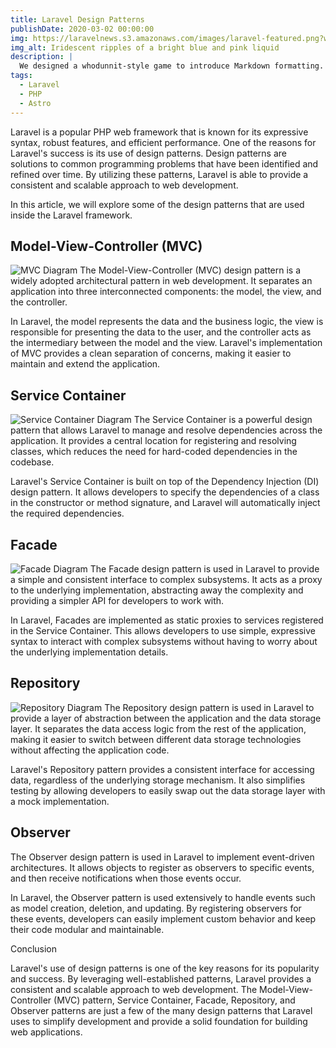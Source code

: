 ```yaml
---
title: Laravel Design Patterns
publishDate: 2020-03-02 00:00:00
img: https://laravelnews.s3.amazonaws.com/images/laravel-featured.png?w=1366&h=683&q=90&auto=format&fit=crop
img_alt: Iridescent ripples of a bright blue and pink liquid
description: |
  We designed a whodunnit-style game to introduce Markdown formatting. Suspense — suspicion — syntax!
tags:
  - Laravel
  - PHP
  - Astro
---
```



Laravel is a popular PHP web framework that is known for its expressive syntax, robust features, and efficient performance. One of the reasons for Laravel's success is its use of design patterns. Design patterns are solutions to common programming problems that have been identified and refined over time. By utilizing these patterns, Laravel is able to provide a consistent and scalable approach to web development.

In this article, we will explore some of the design patterns that are used inside the Laravel framework.

## Model-View-Controller (MVC)
![MVC Diagram](https://www.freecodecamp.org/news/content/images/size/w2000/2021/04/BG.png)
The Model-View-Controller (MVC) design pattern is a widely adopted architectural pattern in web development. It separates an application into three interconnected components: the model, the view, and the controller.

In Laravel, the model represents the data and the business logic, the view is responsible for presenting the data to the user, and the controller acts as the intermediary between the model and the view. Laravel's implementation of MVC provides a clean separation of concerns, making it easier to maintain and extend the application.

## Service Container
![Service Container Diagram](https://i.ytimg.com/vi/TQGq6k8HQk4/maxresdefault.jpg)
The Service Container is a powerful design pattern that allows Laravel to manage and resolve dependencies across the application. It provides a central location for registering and resolving classes, which reduces the need for hard-coded dependencies in the codebase.

Laravel's Service Container is built on top of the Dependency Injection (DI) design pattern. It allows developers to specify the dependencies of a class in the constructor or method signature, and Laravel will automatically inject the required dependencies.

## Facade
![Facade Diagram](https://www.tutorialspoint.com/design_pattern/images/facade_pattern_uml_diagram.jpg)
The Facade design pattern is used in Laravel to provide a simple and consistent interface to complex subsystems. It acts as a proxy to the underlying implementation, abstracting away the complexity and providing a simpler API for developers to work with.

In Laravel, Facades are implemented as static proxies to services registered in the Service Container. This allows developers to use simple, expressive syntax to interact with complex subsystems without having to worry about the underlying implementation details.

## Repository
![Repository Diagram](https://dotnettutorials.net/wp-content/uploads/2018/07/Without-Using-Repository-Design-Pattern-in-C.png)
The Repository design pattern is used in Laravel to provide a layer of abstraction between the application and the data storage layer. It separates the data access logic from the rest of the application, making it easier to switch between different data storage technologies without affecting the application code.

Laravel's Repository pattern provides a consistent interface for accessing data, regardless of the underlying storage mechanism. It also simplifies testing by allowing developers to easily swap out the data storage layer with a mock implementation.

## Observer
The Observer design pattern is used in Laravel to implement event-driven architectures. It allows objects to register as observers to specific events, and then receive notifications when those events occur.

In Laravel, the Observer pattern is used extensively to handle events such as model creation, deletion, and updating. By registering observers for these events, developers can easily implement custom behavior and keep their code modular and maintainable.

Conclusion

Laravel's use of design patterns is one of the key reasons for its popularity and success. By leveraging well-established patterns, Laravel provides a consistent and scalable approach to web development. The Model-View-Controller (MVC) pattern, Service Container, Facade, Repository, and Observer patterns are just a few of the many design patterns that Laravel uses to simplify development and provide a solid foundation for building web applications.
